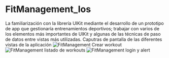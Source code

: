 # FitManagement_Ios
La familiarización con la librería UIKit mediante el desarrollo de un prototipo de app que gestionaría entrenamientos deportivos; trabajar con varios de
los elementos más importantes de UIKit y algunas de las técnicas de paso de datos entre vistas más utilizadas.
Caputras de pantalla de las diferentes vistas de la aplicación
![FitManagement Crear workout](https://user-images.githubusercontent.com/71530089/105109984-a7606b00-5a8b-11eb-8632-b1576d85be57.png)
![FitManagement listado de workouts](https://user-images.githubusercontent.com/71530089/105109988-a92a2e80-5a8b-11eb-906c-628c8da53f6e.png)
![FitManagement login y alert](https://user-images.githubusercontent.com/71530089/105109991-aa5b5b80-5a8b-11eb-9fa9-37d39e0237d9.png)

